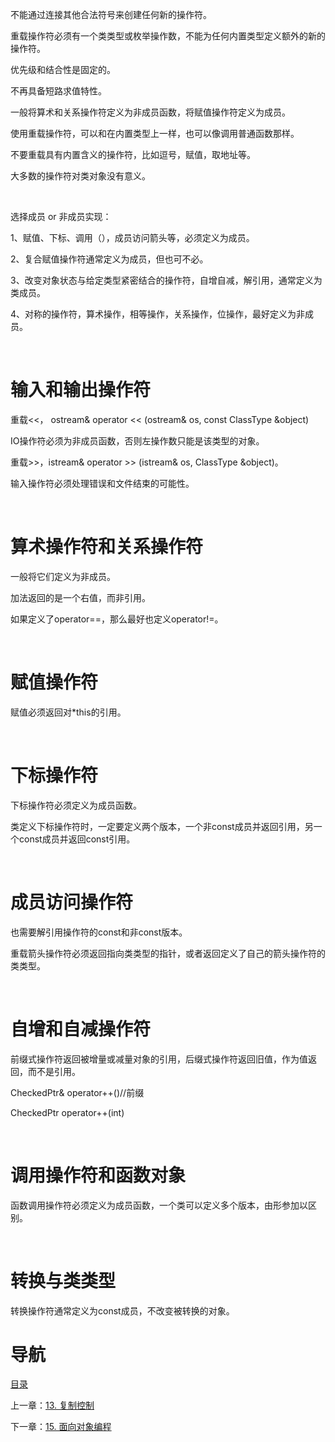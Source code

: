 不能通过连接其他合法符号来创建任何新的操作符。

重载操作符必须有一个类类型或枚举操作数，不能为任何内置类型定义额外的新的操作符。

优先级和结合性是固定的。

不再具备短路求值特性。

一般将算术和关系操作符定义为非成员函数，将赋值操作符定义为成员。

使用重载操作符，可以和在内置类型上一样，也可以像调用普通函数那样。

不要重载具有内置含义的操作符，比如逗号，赋值，取地址等。

大多数的操作符对类对象没有意义。

 

选择成员 or 非成员实现：

1、赋值、下标、调用（），成员访问箭头等，必须定义为成员。

2、复合赋值操作符通常定义为成员，但也可不必。

3、改变对象状态与给定类型紧密结合的操作符，自增自减，解引用，通常定义为类成员。

4、对称的操作符，算术操作，相等操作，关系操作，位操作，最好定义为非成员。

 

# 输入和输出操作符

重载<<， ostream& operator << (ostream& os, const ClassType &object)

IO操作符必须为非成员函数，否则左操作数只能是该类型的对象。

重载>>，istream& operator >> (istream& os, ClassType &object)。

输入操作符必须处理错误和文件结束的可能性。

 

# 算术操作符和关系操作符

一般将它们定义为非成员。

加法返回的是一个右值，而非引用。

如果定义了operator==，那么最好也定义operator!=。

 

# 赋值操作符

赋值必须返回对*this的引用。

 

# 下标操作符

下标操作符必须定义为成员函数。

类定义下标操作符时，一定要定义两个版本，一个非const成员并返回引用，另一个const成员并返回const引用。

 

# 成员访问操作符

也需要解引用操作符的const和非const版本。

重载箭头操作符必须返回指向类类型的指针，或者返回定义了自己的箭头操作符的类类型。

 

# 自增和自减操作符

前缀式操作符返回被增量或减量对象的引用，后缀式操作符返回旧值，作为值返回，而不是引用。

CheckedPtr& operator++()//前缀

CheckedPtr operator++(int)

 

# 调用操作符和函数对象

函数调用操作符必须定义为成员函数，一个类可以定义多个版本，由形参加以区别。

 

# 转换与类类型

转换操作符通常定义为const成员，不改变被转换的对象。

# 导航

[目录](README.md)

上一章：[13. 复制控制](13. 复制控制.md)

下一章：[15. 面向对象编程](15. 面向对象编程.md)
